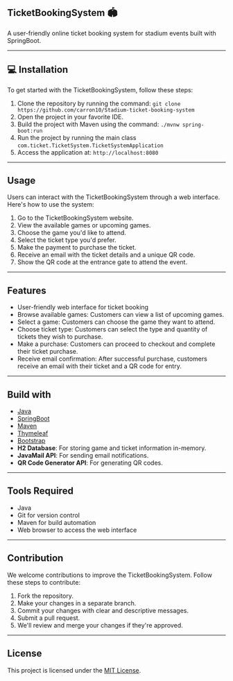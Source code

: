 ## TicketBookingSystem 🏟️
A user-friendly online ticket booking system for stadium events built with SpringBoot.

---

## 💻 Installation
To get started with the TicketBookingSystem, follow these steps:

1. Clone the repository by running the command: `git clone https://github.com/carron10/Stadium-ticket-booking-system`
2. Open the project in your favorite IDE.
3. Build the project with Maven using the command: `./mvnw spring-boot:run`
4. Run the project by running the main class `com.ticket.TicketSystem.TicketSystemApplication`
5. Access the application at: `http://localhost:8080`
---

##  Usage
Users can interact with the TicketBookingSystem through a web interface. Here's how to use the system:

1. Go to the TicketBookingSystem website.
2. View the available games or upcoming games.
3. Choose the game you'd like to attend.
4. Select the ticket type you'd prefer.
5. Make the payment to purchase the ticket.
6. Receive an email with the ticket details and a unique QR code.
7. Show the QR code at the entrance gate to attend the event.

---

##  Features
- User-friendly web interface for ticket booking
- Browse available games: Customers can view a list of upcoming games.
- Select a game: Customers can choose the game they want to attend.
- Choose ticket type: Customers can select the type and quantity of tickets they wish to purchase.
- Make a purchase: Customers can proceed to checkout and complete their ticket purchase.
- Receive email confirmation: After successful purchase, customers receive an email with their ticket and a QR code for entry.


---

##  Build with
- [Java](https://www.oracle.com/java/)
- [SpringBoot](https://spring.io/projects/spring-boot)
- [Maven](https://maven.apache.org/)
- [Thymeleaf](https://www.thymeleaf.org/)
- [Bootstrap](https://getbootstrap.com/)
- **H2 Database**: For storing game and ticket information in-memory.
- **JavaMail API**: For sending email notifications.
- **QR Code Generator API**: For generating QR codes.

---

##  Tools Required
- Java
- Git for version control
- Maven for build automation
- Web browser to access the web interface

---

##  Contribution
We welcome contributions to improve the TicketBookingSystem. Follow these steps to contribute:

1. Fork the repository.
2. Make your changes in a separate branch.
3. Commit your changes with clear and descriptive messages.
4. Submit a pull request.
5. We'll review and merge your changes if they're approved.

---

##  License
This project is licensed under the [MIT License](https://opensource.org/license/MIT).
